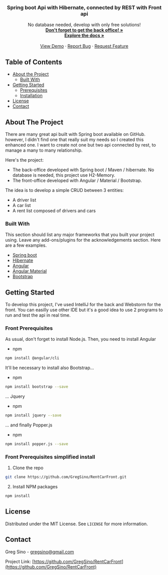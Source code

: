 
  <h3 align="center">Spring boot Api with Hibernate, connected by REST with Front api </h3>

  <p align="center">
    No database needed, develop with only free solutions!
    <br />
    <a href="https://github.com/GregSino/RentCarFront"><strong>Don't forget to get the back office! »</strong></a>
    <br />
    <a href="https://github.com/GregSino/RentCarFront"><strong>Explore the docs »</strong></a>
    <br />
    <br />
    <a href="https://github.com/GregSino/RentCarFront">View Demo</a>
    ·
    <a href="https://github.com/GregSino/RentCarFront/issues">Report Bug</a>
    ·
    <a href="https://github.com/GregSino/RentCarFront/issues">Request Feature</a>
  </p>


<!-- TABLE OF CONTENTS -->
## Table of Contents

* [About the Project](#about-the-project)
  * [Built With](#built-with)
* [Getting Started](#getting-started)
  * [Prerequisites](#front-prerequisites)
  * [Installation](#front-prerequisites-simplified-install)
* [License](#license)
* [Contact](#contact)



<!-- ABOUT THE PROJECT -->
## About The Project


There are many great api built with Spring boot available on GitHub. however, I didn't find one that really suit my needs so I created this enhanced one. I want to create not one but two api connected by rest, to manage a many to many relationship.

Here's the project:
* The back-office developed with Spring boot / Maven / hibernate. No database is needed, this project use H2-Memory. 
* The front-office developed with Angular / Material / Bootstrap. 

The idea is to develop a simple CRUD between 3 entities:
* A driver list
* A car list
* A rent list composed of drivers and cars

### Built With
This section should list any major frameworks that you built your project using. Leave any add-ons/plugins for the acknowledgements section. Here are a few examples.
* [Spring boot](https://spring.io/)
* [Hibernate](https://hibernate.org/)
* [Angular](https://angular.io/)
* [Angular Material](https://material.angular.io/)
* [Bootstrap](https://getbootstrap.com/)



<!-- GETTING STARTED -->
## Getting Started

To develop this project, I've used IntelliJ for the back and Webstorm for the front. You can easilly use other IDE but it's a good idea to use 2 programs to run and test the api in real time.

### Front Prerequisites

As usual, don't forget to install Node.js. Then, you need to install Angular
* npm
```sh
npm install @angular/cli
```

It'll be necessary to install also Bootstrap...
* npm
```sh
npm install bootstrap --save
```

... Jquery
* npm
```sh
npm install jquery --save
```

... and finally Popper.js
* npm
```sh
npm install popper.js --save
```

### Front Prerequisites simplified install

1. Clone the repo
```sh
git clone https://github.com/GregSino/RentCarFront.git
```
2. Install NPM packages
```sh
npm install
```


<!-- LICENSE -->
## License

Distributed under the MIT License. See `LICENSE` for more information.



<!-- CONTACT -->
## Contact

Greg Sino - gregsino@gmail.com

Project Link: [https://github.com/GregSino/RentCarFront](https://github.com/GregSino/RentCarFront)



